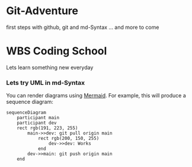 
# Git-Adventure
first steps with github, git and md-Syntax ... and more to come

# WBS Coding School
Lets learn something new everyday

### Lets try UML in md-Syntax
You can render diagrams using [Mermaid](https://mermaidjs.github.io/). 
For example, this will produce a sequence diagram:
```mermaid
sequenceDiagram
    participant main
    participant dev    
    rect rgb(191, 223, 255)   
        main->>dev: git pull origin main
            rect rgb(200, 150, 255)
                dev->>dev: Works
            end
		dev->>main: git push origin main
    end

